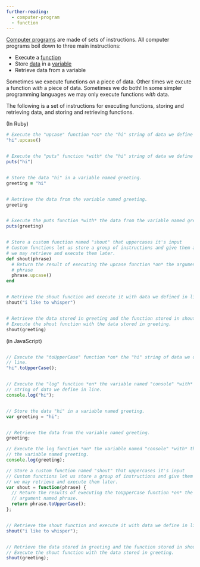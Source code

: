 ```yaml
---
further-reading:
  - computer-program
  - function
---
```

[Computer programs](/computer-program) are made of sets of instructions.  All
computer programs boil down to three main instructions:

* Execute a [function](/function)
* Store [data](/data) in a [variable](/variable)
* Retrieve data from a variable

Sometimes we execute functions *on* a piece of data. Other times we excute a
function *with* a piece of data. Sometimes we do both! In some simpler
programming languages we may only execute functions *with* data.

The following is a set of instructions for executing functions, storing and
retrieving data, and storing and retrieving functions.

(In Ruby)

```ruby
# Execute the "upcase" function *on* the "hi" string of data we define in line.
"hi".upcase()


# Execute the "puts" function *with* the "hi" string of data we define in line.
puts("hi")


# Store the data "hi" in a variable named greeting.
greeting = "hi"


# Retrieve the data from the variable named greeting.
greeting


# Execute the puts function *with* the data from the variable named greeting.
puts(greeting)


# Store a custom function named "shout" that uppercases it's input
# Custom functions let us store a group of instructions and give them a name so
# we may retrieve and execute them later.
def shout(phrase)
  # Return the result of executing the upcase function *on* the argument named
  # phrase
  phrase.upcase()
end


# Retrieve the shout function and execute it with data we defined in line
shout("i like to whisper")


# Retrieve the data stored in greeting and the function stored in shout.
# Execute the shout function with the data stored in greeting.
shout(greeting)
```


(in JavaScript)

```JavaScript

// Execute the "toUpperCase" function *on* the "hi" string of data we define in
// line.
"hi".toUpperCase();


// Execute the "log" function *on* the variable named "console" *with* the "hi"
// string of data we define in line.
console.log("hi");


// Store the data "hi" in a variable named greeting.
var greeting = "hi";


// Retrieve the data from the variable named greeting.
greeting;

// Execute the log function *on* the variable named "console" *with* the data from
// the variable named greeting.
console.log(greeting);

// Store a custom function named "shout" that uppercases it's input
// Custom functions let us store a group of instructions and give them a name so
// we may retrieve and execute them later.
var shout = function(phrase) {
  // Return the results of executing the toUpperCase function *on* the
  // argument named phrase.
  return phrase.toUpperCase();
};


// Retrieve the shout function and execute it with data we define in line/
shout("i like to whisper");


// Retrieve the data stored in greeting and the function stored in shout.
// Execute the shout function with the data stored in greeting.
shout(greeting);
```
